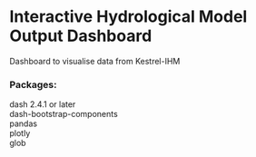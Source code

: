 # Interactive Hydrological Model Output Dashboard
 
Dashboard to visualise data from Kestrel-IHM

### Packages:
dash 2.4.1 or later\
dash-bootstrap-components\
pandas\
plotly\
glob

